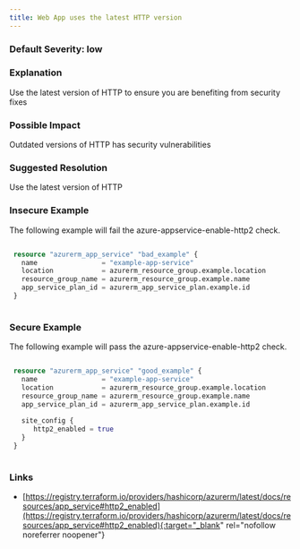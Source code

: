 ```yaml
---
title: Web App uses the latest HTTP version
---
```


### Default Severity: <span class="severity low">low</span>

### Explanation

Use the latest version of HTTP to ensure you are benefiting from security fixes

### Possible Impact
Outdated versions of HTTP has security vulnerabilities

### Suggested Resolution
Use the latest version of HTTP


### Insecure Example

The following example will fail the azure-appservice-enable-http2 check.
```terraform

 resource "azurerm_app_service" "bad_example" {
   name                = "example-app-service"
   location            = azurerm_resource_group.example.location
   resource_group_name = azurerm_resource_group.example.name
   app_service_plan_id = azurerm_app_service_plan.example.id
 }
 
```



### Secure Example

The following example will pass the azure-appservice-enable-http2 check.
```terraform

 resource "azurerm_app_service" "good_example" {
   name                = "example-app-service"
   location            = azurerm_resource_group.example.location
   resource_group_name = azurerm_resource_group.example.name
   app_service_plan_id = azurerm_app_service_plan.example.id
 
   site_config {
 	  http2_enabled = true
   }
 }
 
```



### Links


- [https://registry.terraform.io/providers/hashicorp/azurerm/latest/docs/resources/app_service#http2_enabled](https://registry.terraform.io/providers/hashicorp/azurerm/latest/docs/resources/app_service#http2_enabled){:target="_blank" rel="nofollow noreferrer noopener"}



